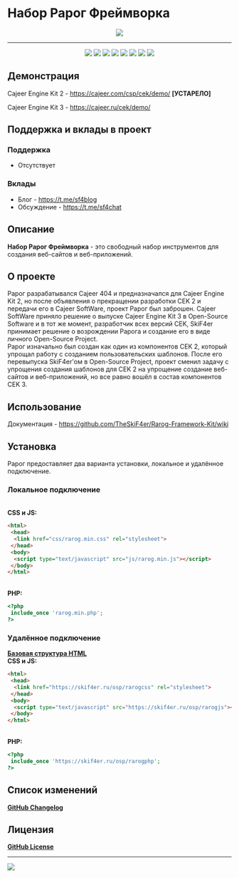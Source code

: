 # Набор Рарог Фреймворка

<div align="center">
 <img src="https://lh3.googleusercontent.com/7vyB596hZ6LCJkD_JYdP4mUvoGBYzwl-Awo-UUqMfJYlFyKif7SYinoFMmSantEVTMIY6kk2xSPEmSpxEZv_FUrhbdAaUq6PMhwKhs2sRlvpBa_sdMCDnu5mepuerEWVK60DHBaqEw4N_WoR-cnLUNDkeLsVsxUVSrIc00awxwXWPL8RVUGCL911IuWjzwZy5z-_6KVIiNSoq50wnsnpBpYCGMEil0jhnyqHe6cShw6f8i75QqL2yaFjZEWNQCj46ipUygexao-3C1G-iGZEHA9Dzumobvxgd3q6-okWtuoF74MNm_V2pimi8BzuZJBf-qkVdnSNCSVOvd8fRtoPY_55mUXXYinLjUwOYsaZYSl_rYE9lzDbF9dygJUBzRkBxQmGXzGUhdeNg6pliElj80hpeu7HlaMrQiPEYmQI82r4Fxn_cFGJU2Hm3xzu_Q65Irt4o036FA22o646VQMGnUPnO3s5WrVdcTBZA9bzni8TzRQF3hT2uG1YrMKfpjkVBBaFKGHPkY3xJw6ZBAIyTsrCSywDpdMg_lFgygKxm_S2sAjHJdVtWW2JHvtOBwnKSPYpsHs8qcKeqQXm7WFvAHnkvo57xnydGQ-ulzvf2VTNOC2ERogONcfAT4GuOpc-Dpzs97RceuM1kS_CiOy3cmBvUvJcTkWr3z9qL5hkFGBevEw6ooUyX7og_JvPn-C3DKcd080rbwdEGlChmColw5YkXnjm_bZDDZnaD5kJ2uSthD44GzD_xnJGhW_BM44F_EQu0NxU_mHot1tBA-D02Em-LS-PTOaMTx2rWfpVU_R0YBqKnYPHfYWxdivzVJ71RWWSmAX4DHYvgZC1JhJHP0je4P8KrdnvsuYKS5vtvzzQvHC16n0tmEWap97cIeDqmo4-pGhYvB81ppL7beNJxCiVrpY4khsyKHZiV-Yo00mYA_lvilAcQbbageh-vtrinImGJoMzsaUEPKVK0jHy-SM5TO1xuZ1UkgTD_SgtCgPhyX7LtYSMjPs=s600-no?authuser=0"/>
</div>

____

<div align="center">
 <img src="https://img.shields.io/badge/downloads-0-green"/>
 <img src="https://img.shields.io/badge/made%20by-skif4er-blue"/>
 <img src="https://img.shields.io/badge/software-open--source-yellowgreen"/>
 <img src="https://img.shields.io/github/issues/TheSkiF4er/Rarog-Framework-Kit"/>
 <img src="https://img.shields.io/github/forks/TheSkiF4er/Rarog-Framework-Kit"/>
 <img src="https://img.shields.io/github/stars/TheSkiF4er/Rarog-Framework-Kit"/>
 <img src="https://img.shields.io/badge/donations-0₿-red"/>
 <img src="https://img.shields.io/badge/license-cc%20by--sa%204.0-brightgreen"/>
</div>

## Демонстрация
Cajeer Engine Kit 2 - https://cajeer.com/csp/cek/demo/ **[УСТАРЕЛО]**

Cajeer Engine Kit 3 - https://cajeer.ru/cek/demo/

## Поддержка и вклады в проект
### Поддержка
* Отсутствует
### Вклады
* Блог - https://t.me/sf4blog
* Обсуждение - https://t.me/sf4chat

## Описание
**Набор Рарог Фреймворка** - это свободный набор инструментов для создания веб-сайтов и веб-приложений.

## О проекте
Рарог разрабатывался Cajeer 404 и предназначался для Cajeer Engine Kit 2, но после объявления о прекращении разработки CEK 2 и передачи его в Cajeer SoftWare, проект Рарог был заброшен. Cajeer SoftWare приняло решение о выпуске Cajeer Engine Kit 3 в Open-Source Software и в тот же момент, разработчик всех версий CEK, SkiF4er принимает решение о возрождении Рарога и создание его в виде личного Open-Source Project.
<br>Рарог изначально был создан как один из компонентов CEK 2, который упрощал работу с созданием пользовательских шаблонов. После его перевыпуска SkiF4er'ом в Open-Source Project, проект сменил задачу с упрощения создания шаблонов для CEK 2 на упрощение создание веб-сайтов и веб-приложений, но все равно вошёл в состав компонентов CEK 3.

## Использование
Документация - https://github.com/TheSkiF4er/Rarog-Framework-Kit/wiki

## Установка
Рарог предоставляет два варианта установки, локальное и удалённое подключение.
### Локальное подключение
<br>**CSS и JS:**
```html
<html>
 <head>
  <link href="css/rarog.min.css" rel="stylesheet">
 </head>
 <body>
  <script type="text/javascript" src="js/rarog.min.js"></script>
 </body>
</html>
```
<br>**PHP:**
```php
<?php
 include_once 'rarog.min.php';
?>
```
### Удалённое подключение
**[Базовая структура HTML](https://github.com/TheSkiF4er/Rarog-Framework-Kit/blob/main/rarog.html)**
<br>**CSS и JS:**
```html
<html>
 <head>
  <link href="https://skif4er.ru/osp/rarogcss" rel="stylesheet">
 </head>
 <body>
  <script type="text/javascript" src="https://skif4er.ru/osp/rarogjs"></script>
 </body>
</html>
```
<br>**PHP:**
```php
<?php
 include_once 'https://skif4er.ru/osp/rarogphp';
?>
```

## Список изменений
**[GitHub Changelog](https://github.com/TheSkiF4er/Rarog-Framework-Kit/blob/main/CHANGELOG.md)**

## Лицензия
**[GitHub License](https://github.com/TheSkiF4er/Rarog-Framework-Kit/blob/main/LICENSE.md)**

____

![](https://github-readme-stats.vercel.app/api?username=theskif4er)
